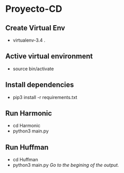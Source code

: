 # Proyecto-CD

## Create Virtual Env
- virtualenv-3.4 .

## Active virtual environment
- source bin/activate

## Install dependencies
- pip3 install -r requirements.txt

## Run Harmonic
- cd Harmonic 
- python3 main.py

## Run Huffman
- cd Huffman
- python3 main.py
*Go to the begining of the output.*
